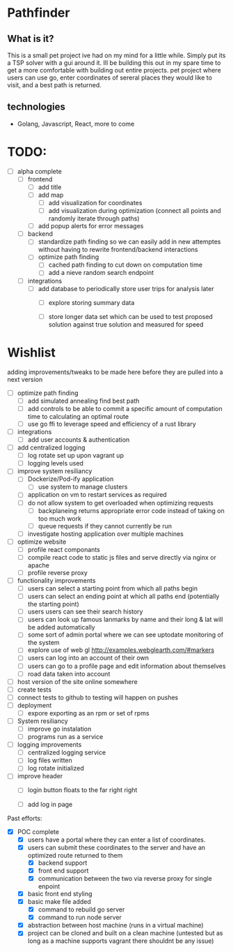 # Pathfinder
## What is it?
This is a small pet project ive had on my mind for a little while. Simply put its a TSP solver with a gui around it. Ill be building this out in my spare time to get a more comfortable with building out entire projects. 
pet project where users can use go, enter coordinates of sereral places they would like to visit, and a best path is returned. 

## technologies
- Golang, Javascript, React, more to come



# TODO:
- [ ] alpha complete
    - [ ] frontend
        - [ ] add title
        - [ ] add map
            - [ ] add visualization for coordinates
            - [ ] add visualization during optimization (connect all points and randomly iterate through paths)
        - [ ] add popup alerts for error messages
    - [ ] backend
        - [ ] standardize path finding so we can easily add in new attemptes without having to rewrite frontend/backend interactions
        - [ ] optimize path finding
            - [ ] cached path finding to cut down on computation time
            - [ ] add a nieve random search endpoint
    - [ ] integrations
        - [ ] add database to periodically store user trips for analysis later
            - [ ] explore storing summary data
            - [ ] store longer data set which can be used to test proposed solution against true solution and measured for speed
        


# Wishlist
adding improvements/tweaks to be made here before they are pulled into a next version
- [ ] optimize path finding
    - [ ] add simulated annealing find best path
    - [ ] add controls to be able to commit a specific amount of computation time to calculating an optimal route
    - [ ] use go ffi to leverage speed and efficiency of a rust library
- [ ] integrations
    - [ ] add user accounts & authentication
- [ ] add centralized logging
    - [ ] log rotate set up upon vagrant up
    - [ ] logging levels used
- [ ] improve system resiliancy
    - [ ] Dockerize/Pod-ify application
        - [ ] use system to manage clusters
    - [ ] application on vm to restart services as required
    - [ ] do not allow system to get overloaded when optimizing requests
        - [ ] backplaneing returns appropriate error code instead of taking on too much work
        - [ ] queue requests if they cannot currently be run
    - [ ] investigate hosting application over multiple machines
- [ ] optimize website
    - [ ] profile react componants
    - [ ] compile react code to static js files and serve directly via nginx or apache
    - [ ] profile reverse proxy
- [ ] functionality improvements
    - [ ] users can select a starting point from which all paths begin
    - [ ] users can select an ending point at which all paths end (potentially the starting point)
    - [ ] users users can see their search history
    - [ ] users can look up famous lanmarks by name and their long & lat will be added automatically
    - [ ] some sort of admin portal where we can see uptodate monitoring of the system
    - [ ] explore use of web gl http://examples.webglearth.com/#markers
    - [ ] users can log into an account of their own
    - [ ] users can go to a profile page and edit information about themselves
    - [ ] road data taken into account
- [ ] host version of the site online somewhere
- [ ] create tests
- [ ] connect tests to github to testing will happen on pushes
- [ ] deployment
    - [ ] expore exporting as an rpm or set of rpms
- [ ] System resiliancy
    - [ ] improve go instalation
    - [ ] programs run as a service
- [ ] logging improvements
    - [ ] centralized logging service
    - [ ] log files written
    - [ ] log rotate initialized
- [ ] improve header
    - [ ] login button floats to the far right right
    - [ ] add log in page
    

Past efforts:
- [x] POC complete
    - [x] users have a portal where they can enter a list of coordinates.
    - [x] users can submit these coordinates to the server and have an optimized route returned to them
        - [x] backend support
        - [x] front end support
        - [x] communication between the two via reverse proxy for single enpoint
    - [x] basic front end styling
    - [x] basic make file added
        - [x] command to rebuild go server
        - [x] command to run node server 
    - [x] abstraction between host machine (runs in a virtual machine)
    - [x] project can be cloned and built on a clean machine (untested but as long as a machine supports vagrant there shouldnt be any issue)